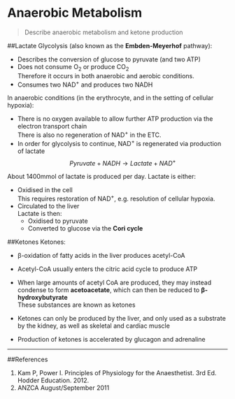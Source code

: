 # Anaerobic Metabolism
> Describe anaerobic metabolism and ketone production

##Lactate
Glycolysis (also known as the **Embden-Meyerhof** pathway):
* Describes the conversion of glucose to pyruvate (and two ATP)
* Does not consume O<sub>2</sub> or produce CO<sub>2</sub>  
Therefore it occurs in both anaerobic and aerobic conditions.
* Consumes two NAD<sup>+</sup> and produces two NADH

In anaerobic conditions (in the erythrocyte, and in the setting of cellular hypoxia):
* There is no oxygen available to allow further ATP production via the electron transport chain  
There is also no regeneration of NAD<sup>+</sup> in the ETC.
* In order for glycolysis to continue, NAD<sup>+</sup> is regenerated via production of lactate  
$$Pyruvate + NADH  \rightarrow Lactate + NAD^+$$

About 1400mmol of lactate is produced per day. Lactate is either:
* Oxidised in the cell  
This requires restoration of NAD<sup>+</sup>, e.g. resolution of cellular hypoxia.
* Circulated to the liver  
Lactate is then:
    * Oxidised to pyruvate
    * Converted to glucose via the **Cori cycle**

##Ketones
Ketones:
* β-oxidation of fatty acids in the liver produces acetyl-CoA
* Acetyl-CoA usually enters the citric acid cycle to produce ATP  
* When large amounts of acetyl CoA are produced, they may instead condense to form **acetoacetate**, which can then be reduced to **β-hydroxybutyrate**  
These substances are known as ketones

* Ketones can only be produced by the liver, and only used as a substrate by the kidney, as well as skeletal and cardiac muscle
* Production of ketones is accelerated by glucagon and adrenaline

---
##References
1. Kam P, Power I. Principles of Physiology for the Anaesthetist. 3rd Ed. Hodder Education. 2012.
2. ANZCA August/September 2011